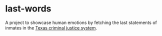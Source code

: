 # last-words

A project to showcase human emotions by fetching the last statements of inmates in the [Texas criminal justice system](https://www.tdcj.texas.gov/death_row/dr_executed_offenders.html).
